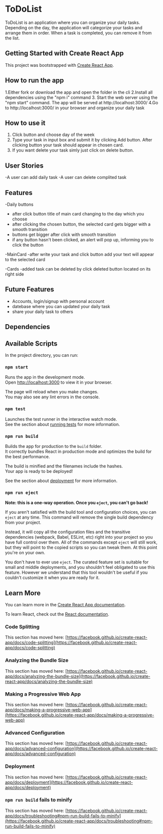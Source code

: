 # ToDoList 
ToDoList is an application where you can organize your daily tasks. Depending on the day, the application will categorize your tasks and arrange them in order. When a task is completed, you can remove it from the list.

## Getting Started with Create React App
This project was bootstrapped with [Create React App](https://github.com/facebook/create-react-app).

## How to run the app
1.Either fork or download the app and open the folder in the cli
2.Install all dependencies using the "npm i" command
3. Start the web server using the "npm start" command. The app will be served at http://localhost:3000/
4.Go to http://localhost:3000/ in your browser and organize your daily task

## How to use it
1. Click button and choose day of the week
2. Type your task in input box and submit it by clicking Add button. After clicking button your task should appear in chosen card.
3. If you want delete your task simly just click on delete button.

## User Stories
-A user can add daily task
-A user can delete complited task

## Features
-Daily buttons
 - after click button title of main card changing to the day which you choose
 - after clicking the chosen button, the selected card gets bigger with a smooth transition
 - buttons get bigger after click with smooth transition
 - if any button hasn't been clicked, an alert will pop up, informing you to click the button

-MainCard
 -after write your task and click button add your text will appear to the selected card

-Cards
 -added task can be deleted by click deleted button located on its right side 

 ## Future Features
 - Accounts, login/signup with personal account
 - datebase where you can updated your daily task
 - share your daily task to others

## Dependencies




## Available Scripts

In the project directory, you can run:

### `npm start`

Runs the app in the development mode.\
Open [http://localhost:3000](http://localhost:3000) to view it in your browser.

The page will reload when you make changes.\
You may also see any lint errors in the console.

### `npm test`

Launches the test runner in the interactive watch mode.\
See the section about [running tests](https://facebook.github.io/create-react-app/docs/running-tests) for more information.

### `npm run build`

Builds the app for production to the `build` folder.\
It correctly bundles React in production mode and optimizes the build for the best performance.

The build is minified and the filenames include the hashes.\
Your app is ready to be deployed!

See the section about [deployment](https://facebook.github.io/create-react-app/docs/deployment) for more information.

### `npm run eject`

**Note: this is a one-way operation. Once you `eject`, you can't go back!**

If you aren't satisfied with the build tool and configuration choices, you can `eject` at any time. This command will remove the single build dependency from your project.

Instead, it will copy all the configuration files and the transitive dependencies (webpack, Babel, ESLint, etc) right into your project so you have full control over them. All of the commands except `eject` will still work, but they will point to the copied scripts so you can tweak them. At this point you're on your own.

You don't have to ever use `eject`. The curated feature set is suitable for small and middle deployments, and you shouldn't feel obligated to use this feature. However we understand that this tool wouldn't be useful if you couldn't customize it when you are ready for it.

## Learn More

You can learn more in the [Create React App documentation](https://facebook.github.io/create-react-app/docs/getting-started).

To learn React, check out the [React documentation](https://reactjs.org/).

### Code Splitting

This section has moved here: [https://facebook.github.io/create-react-app/docs/code-splitting](https://facebook.github.io/create-react-app/docs/code-splitting)

### Analyzing the Bundle Size

This section has moved here: [https://facebook.github.io/create-react-app/docs/analyzing-the-bundle-size](https://facebook.github.io/create-react-app/docs/analyzing-the-bundle-size)

### Making a Progressive Web App

This section has moved here: [https://facebook.github.io/create-react-app/docs/making-a-progressive-web-app](https://facebook.github.io/create-react-app/docs/making-a-progressive-web-app)

### Advanced Configuration

This section has moved here: [https://facebook.github.io/create-react-app/docs/advanced-configuration](https://facebook.github.io/create-react-app/docs/advanced-configuration)

### Deployment

This section has moved here: [https://facebook.github.io/create-react-app/docs/deployment](https://facebook.github.io/create-react-app/docs/deployment)

### `npm run build` fails to minify

This section has moved here: [https://facebook.github.io/create-react-app/docs/troubleshooting#npm-run-build-fails-to-minify](https://facebook.github.io/create-react-app/docs/troubleshooting#npm-run-build-fails-to-minify)
